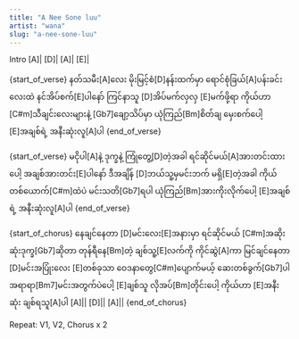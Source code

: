 ```yaml
---
title: "A Nee Sone luu"
artist: "wana"
slug: "a-nee-sone-luu"
---
```


Intro
[A]| [D]| [A]| [E]|

{start_of_verse}
နတ်သမီး[A]လေး မိုးမြင့်စံ[D]နန်းထက်မှာ
ရောင်စုံခြယ်[A]ပန်းခင်းလေးထဲ နင်အိပ်စက်[E]ပါနော်
ကြင်နာသူ [D]အိပ်မက်လှလှ [E]မက်ဖို့ရာ
ကိုယ်ဟာ [C#m]သီချင်းလေးများနဲ့ [Gb7]ချော့သိပ်မှာ
ယုံကြည်[Bm]စိတ်ချ မှေးစက်ပေါ့ [E]အချစ်ရဲ့
အနီးဆုံးလူ[A]ပါ
{end_of_verse}

{start_of_verse}
မငိုပါ[A]နဲ့ ဒုက္ခနဲ့ ကြုံတွေ့[D]တဲ့အခါ
ရင်ဆိုင်မယ်[A]အားတင်းထားပေါ့ အချစ်အားတင်း[E]ပါနော်
ဒီအချိန် [D]ဘယ်သူ့မှမင်းဘက် မရှိ[E]တဲ့အခါ
ကိုယ်တစ်ယောက်[C#m]ထဲပဲ မင်းသတိ[Gb7]ရပါ
ယုံကြည်[Bm]အားကိုးလိုက်ပေါ့ [E]အချစ်ရဲ့
အနီးဆုံးလူ[A]ပါ
{end_of_verse}

{start_of_chorus}
နေချင်နေတာ [D]မင်းလေး[E]အနားမှာ
ရင်ဆိုင်မယ် [C#m]အဆိုးဆုံးဒုက္ခ[Gb7]ဆိုတာ
တုန်ရီနေ[Bm]တဲ့ ချစ်သူ့[E]လက်ကို ကိုင်ဆွဲ[A]ကာ
မြင်ချင်နေတာ [D]မင်းအပြုံးလေး [E]တစ်ခုသာ
ဝေဒနာတွေ[C#m]ပျောက်မယ့် ဆေးတစ်ခွက်[Gb7]ပါ
အရာရာ[Bm7]မင်းအတွက်ပဲပေါ့ [E]ချစ်သူ
လိုအပ်[Bm]တိုင်းပေါ့ ကိုယ်ဟာ [E]အနီးဆုံး ချစ်ရသူ[A]ပါ
[A]|| [D]|| [A]||
{end_of_chorus}

Repeat: V1, V2, Chorus x 2
